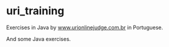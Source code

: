 # uri_training
Exercises in Java by www.urionlinejudge.com.br in Portuguese.

And some Java exercises.
